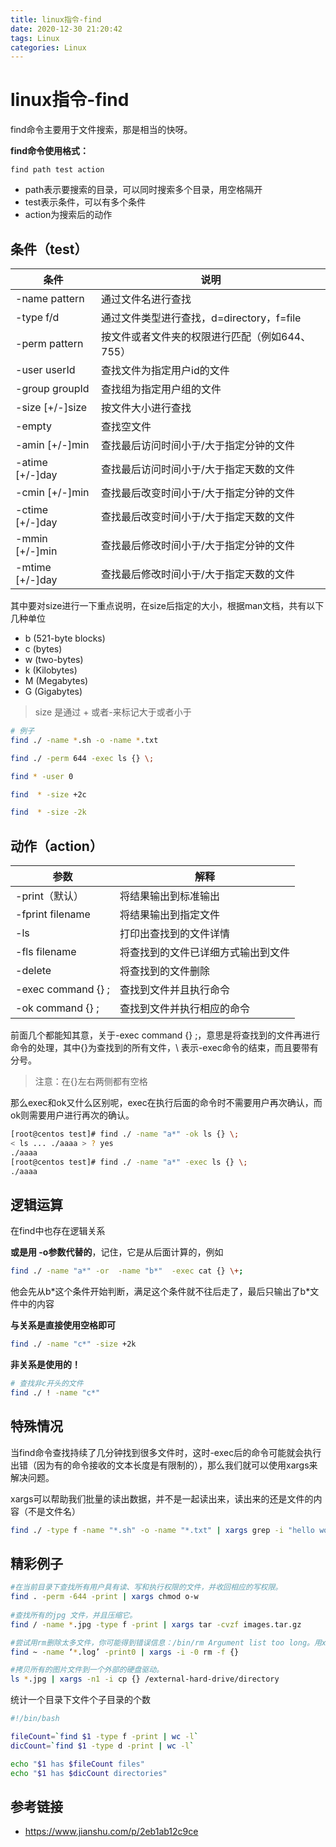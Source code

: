 ```yaml
---
title: linux指令-find
date: 2020-12-30 21:20:42
tags: Linux
categories: Linux
---
```

# linux指令-find

find命令主要用于文件搜索，那是相当的快呀。

**find命令使用格式：**

```linux
find path test action
```

+ path表示要搜索的目录，可以同时搜索多个目录，用空格隔开
+ test表示条件，可以有多个条件
+ action为搜索后的动作

## 条件（test）

| 条件            | 说明                                           |
| --------------- | ---------------------------------------------- |
| -name pattern   | 通过文件名进行查找                             |
| -type f/d       | 通过文件类型进行查找，d=directory，f=file      |
| -perm pattern   | 按文件或者文件夹的权限进行匹配（例如644、755） |
| -user userId    | 查找文件为指定用户id的文件                     |
| -group groupId  | 查找组为指定用户组的文件                       |
| -size [+/-]size | 按文件大小进行查找                             |
| -empty          | 查找空文件                                     |
| -amin [+/-]min  | 查找最后访问时间小于/大于指定分钟的文件        |
| -atime [+/-]day | 查找最后访问时间小于/大于指定天数的文件        |
| -cmin [+/-]min  | 查找最后改变时间小于/大于指定分钟的文件        |
| -ctime [+/-]day | 查找最后改变时间小于/大于指定天数的文件        |
| -mmin [+/-]min  | 查找最后修改时间小于/大于指定分钟的文件        |
| -mtime [+/-]day | 查找最后修改时间小于/大于指定天数的文件        |

其中要对size进行一下重点说明，在size后指定的大小，根据man文档，共有以下几种单位

+ b (521-byte blocks)
+ c (bytes)
+ w (two-bytes)
+ k (Kilobytes)
+ M (Megabytes)
+ G (Gigabytes)

> size 是通过 + 或者-来标记大于或者小于

```bash
# 例子
find ./ -name *.sh -o -name *.txt

find ./ -perm 644 -exec ls {} \;

find * -user 0

find  * -size +2c

find  * -size -2k
```

## 动作（action）

| 参数                | 解释                               |
| ------------------- | ---------------------------------- |
| -print（默认）      | 将结果输出到标准输出               |
| -fprint filename    | 将结果输出到指定文件               |
| -ls                 | 打印出查找到的文件详情             |
| -fls filename       | 将查找到的文件已详细方式输出到文件 |
| -delete             | 将查找到的文件删除                 |
| -exec command {} \; | 查找到文件并且执行命令             |
| -ok command  {} \;  | 查找到文件并执行相应的命令         |

前面几个都能知其意，关于-exec command {} \;，意思是将查找到的文件再进行命令的处理，其中{}为查找到的所有文件，\ 表示-exec命令的结束，而且要带有分号。

> 注意：在{}左右两侧都有空格

那么exec和ok又什么区别呢，exec在执行后面的命令时不需要用户再次确认，而ok则需要用户进行再次的确认。

```bash
[root@centos test]# find ./ -name "a*" -ok ls {} \;
< ls ... ./aaaa > ? yes
./aaaa
[root@centos test]# find ./ -name "a*" -exec ls {} \;
./aaaa
```

## 逻辑运算

在find中也存在逻辑关系

**或是用 -o参数代替的**，记住，它是从后面计算的，例如

```bash
find ./ -name "a*" -or  -name "b*"  -exec cat {} \+;
```

他会先从b*这个条件开始判断，满足这个条件就不往后走了，最后只输出了b\*文件中的内容

**与关系是直接使用空格即可**

```bash
find ./ -name "c*" -size +2k
```

**非关系是使用的！**

```bash
# 查找非c开头的文件
find ./ ! -name "c*"
```

## 特殊情况

当find命令查找持续了几分钟找到很多文件时，这时-exec后的命令可能就会执行出错（因为有的命令接收的文本长度是有限制的），那么我们就可以使用xargs来解决问题。

xargs可以帮助我们批量的读出数据，并不是一起读出来，读出来的还是文件的内容（不是文件名）

```bash
find ./ -type f -name "*.sh" -o -name "*.txt" | xargs grep -i "hello world"
```

## 精彩例子

```bash
#在当前目录下查找所有用户具有读、写和执行权限的文件，并收回相应的写权限。
find . -perm -644 -print | xargs chmod o-w  
   
#查找所有的jpg 文件，并且压缩它。
find / -name *.jpg -type f -print | xargs tar -cvzf images.tar.gz

#尝试用rm删除太多文件，你可能得到错误信息：/bin/rm Argument list too long。用xargs去避免这个问题。
find ~ -name ‘*.log’ -print0 | xargs -i -0 rm -f {}

#拷贝所有的图片文件到一个外部的硬盘驱动。
ls *.jpg | xargs -n1 -i cp {} /external-hard-drive/directory
```

统计一个目录下文件个子目录的个数

```bash
#!/bin/bash

fileCount=`find $1 -type f -print | wc -l`
dicCount=`find $1 -type d -print | wc -l`

echo "$1 has $fileCount files"
echo "$1 has $dicCount directories"
```

## 参考链接

+ https://www.jianshu.com/p/2eb1ab12c9ce
